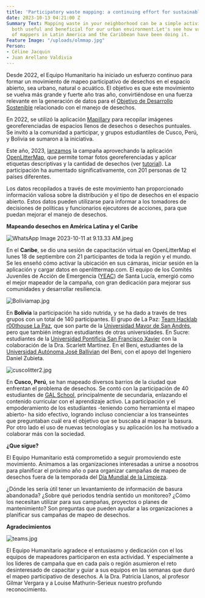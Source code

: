 ```yaml
---
title: 'Participatory waste mapping: a continuing effort for sustainable development'
date: 2023-10-13 04:21:00 Z
Summary Text: Mapping waste in your neighborhood can be a simple activity that is
  both useful and beneficial for our urban environment.Let's see how various teams
  of mappers in Latin America and the Caribbean have been doing it.
Feature Image: "/uploads/olmmap.jpg"
Person:
- Céline Jacquin
- Juan Arellano Valdivia
---
```


Desde 2022, el Equipo Humanitario ha iniciado un esfuerzo continuo para formar un movimiento de mapeo participativo de desechos en el espacio abierto, sea urbano, natural o acuático. El objetivo es que este movimiento se vuelva más grande y fuerte año tras año, convirtiéndose en una fuerza relevante en la generación de datos para el [Objetivo de Desarrollo Sostenible](https://www.un.org/sustainabledevelopment/es/objetivos-de-desarrollo-sostenible/) relacionado con el manejo de desechos.

En 2022, se utilizó la aplicación [Mapillary](https://www.mapillary.com/) para recopilar imágenes georeferenciadas de espacios llenos de desechos o desechos puntuales. Se invitó a la comunidad a participar, y grupos estudiantiles de Cusco, Perú, y Bolivia se sumaron a la iniciativa.

Este año, 2023, [lanzamos](https://www.youtube.com/watch?v=XKFaD0txBv0) la campaña aprovechando la aplicación [OpenLitterMap](https://openlittermap.com/), que permite tomar fotos georeferenciadas y aplicar etiquetas descriptivas y la cantidad de desechos (ver [tutorial](https://www.youtube.com/watch?v=6EORGEJbMiw&t=1s)). La participación ha aumentado significativamente, con 201 personas de 12 países diferentes.

Los datos recopilados a través de este movimiento han proporcionado información valiosa sobre la distribución y el tipo de desechos en el espacio abierto. Estos datos pueden utilizarse para informar a los tomadores de decisiones de políticas y funcionarios ejecutores de acciones, para que puedan mejorar el manejo de desechos.

**Mapeando desechos en América Latina y el Caribe**

![WhatsApp Image 2023-10-11 at 9.13.33 AM.jpeg](/uploads/WhatsApp%20Image%202023-10-11%20at%209.13.33%20AM.jpeg)

En el **Caribe**, se dio una sesión de capacitación virtual en OpenLitterMap el lunes 18 de septiembre con 21 participantes de toda la región y el mundo. Se les enseñó cómo activar la ubicación en sus cámaras, iniciar sesión en la aplicación y cargar datos en openlittermap.com. El equipo de los Comités Juveniles de Acción de Emergencia ([YEAC](https://www.facebook.com/YEACSLU/)) de Santa Lucía, emergió como el mejor mapeador de la campaña, con gran dedicación para mejorar sus comunidades y desarrollar resiliencia.

![Boliviamap.jpg](/uploads/Boliviamap.jpg)

En **Bolivia** la participación ha sido nutrida, y se ha dado a través de tres grupos con un total de 140 participantes. El grupo de La Paz: [Team Hacklab r00thouse La Paz](https://www.hacklab.org.bo/), que son parte de la [Universidad Mayor de San Andrés](https://www.umsa.bo/), pero que también integran estudiantes de otras universidades. En Sucre: estudiantes de la [Universidad Pontificia San Francisco Xavier](https://usfx.bo/#gsc.tab=0) con la colaboración de la Dra. Scarlett Martínez. En el Beni, estudiantes de la [Universidad Autónoma José Ballivian](https://www.uabjb.edu.bo/) del Beni, con el apoyo del Ingeniero Daniel Zubieta.

![cuscolitter2.jpg](/uploads/cuscolitter2.jpg)

En **Cusco, Perú**, se han mapeado diversos barrios de la ciudad que enfrentan el problema de desechos. Se contó con la participación de 40 estudiantes de [GAL School](https://www.facebook.com/GALSchoolCusco/?locale=es_LA), principalmente de secundaria, enlazando el contenido curricular con el aprendizaje activo. La participación y el empoderamiento de los estudiantes -teniendo como herramienta el mapeo abierto- ha sido efectivo, logrando incluso concienciar a los transeúntes que preguntaban cuál era el objetivo que se buscaba al mapear la basura. Por otro lado el uso de nuevas tecnologías y su aplicación los ha motivado a colaborar más con la sociedad.

**¿Que sigue?**

El Equipo Humanitario está comprometido a seguir promoviendo este movimiento. Animamos a las organizaciones interesadas a unirse a nosotros para planificar el próximo año o para organizar campañas de mapeo de desechos fuera de la temporada del [Día Mundial de la Limpieza](https://es.wikipedia.org/wiki/D%C3%ADa_Mundial_de_la_Limpieza).

¿Dónde les sería útil tener un levantamiento de información de basura abandonada? ¿Sobre qué periodos tendría sentido un monitoreo? ¿Cómo los necesitan utilizar para sus campañas, proyectos o planes de mantenimiento? Son preguntas que pueden ayudar a las organizaciones a planificar sus campañas de mapeo de desechos.

**Agradecimientos**

![teams.jpg](/uploads/teams.jpg)

El Equipo Humanitario agradece el entusiasmo y dedicación con el los equipos de mapeadores participaron en esta actividad. Y especialmente a los lideres de campaña que en cada país o región asumieron el reto desinteresado de capacitar y guiar a sus equipos en las semanas que duró el mapeo participativo de desechos. A la Dra. Patricia Llanos, al profesor Gilmar Vergara y a Louise Mathurin-Serieux nuestro profundo reconocimiento.